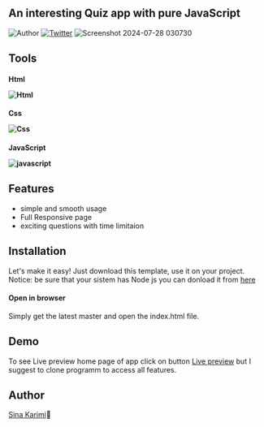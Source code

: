 ## An interesting Quiz app with pure JavaScript
![Author](https://img.shields.io/badge/author-%40sinakarimiorg-blue.svg)
[![Twitter](https://img.shields.io/twitter/url/https/github.com/sinakarimiorg/my-login/.svg?style=social)](https://x.com/itsSinakarimi)
![Screenshot 2024-07-28 030730](https://github.com/user-attachments/assets/72d7b99a-b16d-4aab-8674-a6236d46e4e6)

## Tools
<h4>Html
  
![Html](https://img.shields.io/badge/HTML5-E34F26?style=for-the-badge&logo=html5&logoColor=white)
</h4>
<h4>Css

![Css](https://img.shields.io/badge/CSS3-1572B6?style=for-the-badge&logo=css3&logoColor=white)
</h4> 
<h4>JavaScript

![javascript](https://img.shields.io/badge/JavaScript-323330?style=for-the-badge&logo=javascript&logoColor=F7DF1E)
</h4> 

## Features
- simple and smooth usage
- Full Responsive page
- exciting questions with time limitaion

## Installation
Let's make it easy! Just download this template, use it on your project. <br>
Notice: be sure that your sistem has Node js you can donload it from [here](https://nodejs.org/en/download/prebuilt-installer)

<h4>Open in browser</h4>
Simply get the latest master and open the index.html file.

## Demo
To see Live preview home page of app click on button
[Live preview](https://sinakarimiorg.github.io/Quiz-App/)
but I suggest to clone programm to access all features.

## Author
[Sina Karimi](https://github.com/sinakarimiorg)🫰
